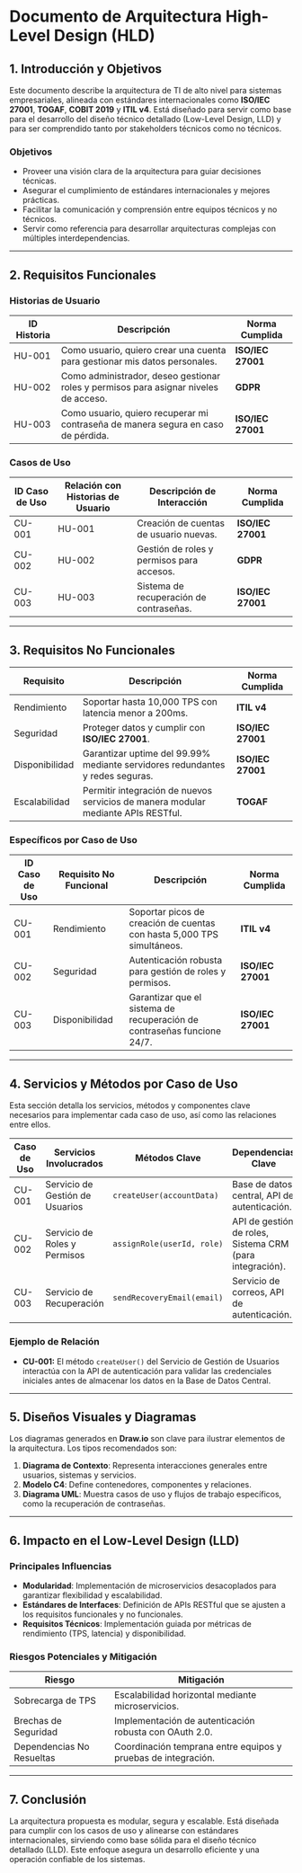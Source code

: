 # Documento de Arquitectura High-Level Design (HLD)

## 1. Introducción y Objetivos
Este documento describe la arquitectura de TI de alto nivel para sistemas empresariales, alineada con estándares internacionales como **ISO/IEC 27001**, **TOGAF**, **COBIT 2019** y **ITIL v4**. Está diseñado para servir como base para el desarrollo del diseño técnico detallado (Low-Level Design, LLD) y para ser comprendido tanto por stakeholders técnicos como no técnicos.

### Objetivos
- Proveer una visión clara de la arquitectura para guiar decisiones técnicas.
- Asegurar el cumplimiento de estándares internacionales y mejores prácticas.
- Facilitar la comunicación y comprensión entre equipos técnicos y no técnicos.
- Servir como referencia para desarrollar arquitecturas complejas con múltiples interdependencias.

---

## 2. Requisitos Funcionales
### Historias de Usuario
| ID Historia | Descripción                                                                                        | Norma Cumplida         |
|-------------|----------------------------------------------------------------------------------------------------|------------------------|
| HU-001      | Como usuario, quiero crear una cuenta para gestionar mis datos personales.                         | **ISO/IEC 27001**     |
| HU-002      | Como administrador, deseo gestionar roles y permisos para asignar niveles de acceso.               | **GDPR**              |
| HU-003      | Como usuario, quiero recuperar mi contraseña de manera segura en caso de pérdida.                  | **ISO/IEC 27001**     |

### Casos de Uso
| ID Caso de Uso | Relación con Historias de Usuario | Descripción de Interacción                      | Norma Cumplida         |
|----------------|-----------------------------------|------------------------------------------------|------------------------|
| CU-001         | HU-001                            | Creación de cuentas de usuario nuevas.         | **ISO/IEC 27001**     |
| CU-002         | HU-002                            | Gestión de roles y permisos para accesos.      | **GDPR**              |
| CU-003         | HU-003                            | Sistema de recuperación de contraseñas.        | **ISO/IEC 27001**     |

---

## 3. Requisitos No Funcionales
| Requisito             | Descripción                                                                 | Norma Cumplida         |
|-----------------------|-----------------------------------------------------------------------------|------------------------|
| Rendimiento           | Soportar hasta 10,000 TPS con latencia menor a 200ms.                      | **ITIL v4**            |
| Seguridad             | Proteger datos y cumplir con **ISO/IEC 27001**.                            | **ISO/IEC 27001**      |
| Disponibilidad        | Garantizar uptime del 99.99% mediante servidores redundantes y redes seguras. | **ISO/IEC 27001**   |
| Escalabilidad         | Permitir integración de nuevos servicios de manera modular mediante APIs RESTful. | **TOGAF**        |

### Específicos por Caso de Uso
| ID Caso de Uso | Requisito No Funcional                          | Descripción                                                                 | Norma Cumplida         |
|----------------|-------------------------------------------------|-----------------------------------------------------------------------------|------------------------|
| CU-001         | Rendimiento                                     | Soportar picos de creación de cuentas con hasta 5,000 TPS simultáneos.      | **ITIL v4**            |
| CU-002         | Seguridad                                       | Autenticación robusta para gestión de roles y permisos.                     | **ISO/IEC 27001**      |
| CU-003         | Disponibilidad                                  | Garantizar que el sistema de recuperación de contraseñas funcione 24/7.     | **ISO/IEC 27001**      |

---

## 4. Servicios y Métodos por Caso de Uso
Esta sección detalla los servicios, métodos y componentes clave necesarios para implementar cada caso de uso, así como las relaciones entre ellos.

| Caso de Uso | Servicios Involucrados          | Métodos Clave                           | Dependencias Clave                    |
|-------------|---------------------------------|-----------------------------------------|---------------------------------------|
| CU-001      | Servicio de Gestión de Usuarios | `createUser(accountData)`               | Base de datos central, API de autenticación. |
| CU-002      | Servicio de Roles y Permisos    | `assignRole(userId, role)`              | API de gestión de roles, Sistema CRM (para integración). |
| CU-003      | Servicio de Recuperación        | `sendRecoveryEmail(email)`              | Servicio de correos, API de autenticación. |

### Ejemplo de Relación
- **CU-001:** El método `createUser()` del Servicio de Gestión de Usuarios interactúa con la API de autenticación para validar las credenciales iniciales antes de almacenar los datos en la Base de Datos Central.

---

## 5. Diseños Visuales y Diagramas
Los diagramas generados en **Draw.io** son clave para ilustrar elementos de la arquitectura. Los tipos recomendados son:
1. **Diagrama de Contexto**: Representa interacciones generales entre usuarios, sistemas y servicios.
2. **Modelo C4**: Define contenedores, componentes y relaciones.
3. **Diagrama UML**: Muestra casos de uso y flujos de trabajo específicos, como la recuperación de contraseñas.

---

## 6. Impacto en el Low-Level Design (LLD)
### Principales Influencias
- **Modularidad**: Implementación de microservicios desacoplados para garantizar flexibilidad y escalabilidad.
- **Estándares de Interfaces**: Definición de APIs RESTful que se ajusten a los requisitos funcionales y no funcionales.
- **Requisitos Técnicos**: Implementación guiada por métricas de rendimiento (TPS, latencia) y disponibilidad.

### Riesgos Potenciales y Mitigación
| Riesgo                  | Mitigación                                                                 |
|-------------------------|---------------------------------------------------------------------------|
| Sobrecarga de TPS       | Escalabilidad horizontal mediante microservicios.                        |
| Brechas de Seguridad    | Implementación de autenticación robusta con OAuth 2.0.                  |
| Dependencias No Resueltas | Coordinación temprana entre equipos y pruebas de integración.           |

---

## 7. Conclusión
La arquitectura propuesta es modular, segura y escalable. Está diseñada para cumplir con los casos de uso y alinearse con estándares internacionales, sirviendo como base sólida para el diseño técnico detallado (LLD). Este enfoque asegura un desarrollo eficiente y una operación confiable de los sistemas.

